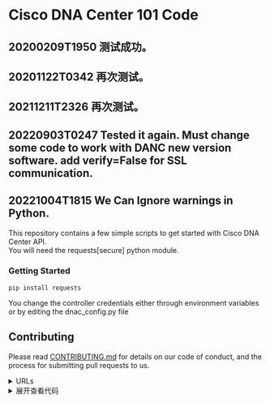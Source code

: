 # Cisco DNA Center 101 Code  
## 20200209T1950 测试成功。 
## 20201122T0342 再次测试。 
## 20211211T2326 再次测试。 
## 20220903T0247 Tested it again. Must change some code to work with DANC new version software. add verify=False for SSL communication. 
## 20221004T1815 We Can Ignore warnings in Python.

This repository contains a few simple scripts to get started with Cisco DNA Center API.  
You will need the requests[secure] python module.   
### Getting Started  
```buildoutcfg
pip install requests
```  
You change the controller credentials either through environment variables or by editing the dnac_config.py file  
## Contributing  
Please read [CONTRIBUTING.md](./CONTRIBUTING.md) for details on our code of conduct, and the process for submitting pull requests to us.  
<details>
<summary>URLs</summary>

[We Can Ignore warnings in Python](https://zlliu.medium.com/7-more-things-i-never-knew-about-python-until-recently-c1deb84e637f)  
[markdown折叠展开代码](https://guofei.blog.csdn.net/article/details/104410739?spm=1001.2101.3001.6650.2&utm_medium=distribute.pc_relevant.none-task-blog-2%7Edefault%7ECTRLIST%7ERate-2-104410739-blog-112696798.pc_relevant_aa2&depth_1-utm_source=distribute.pc_relevant.none-task-blog-2%7Edefault%7ECTRLIST%7ERate-2-104410739-blog-112696798.pc_relevant_aa2&utm_relevant_index=5)   
[medium-git-20221107](https://zlliu.medium.com/git-commit-m-asdfaiksnbfgdjajlknfasdf-ds-c83b8859c8b7)  
[]()  
</details>
<details>
<summary>展开查看代码</summary>
<pre><code>
System.out.println("Hello to see U!");
</code></pre>
</details>
